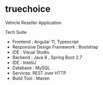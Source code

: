 # truechoice
Vehicle Reseller Application

Tech Suite
  * Frontend : Angular 11, Typescript
  * Responsive Design Framework : Bootstrap
  * IDE : Visual Studio
  * Backend : Java 8 , Spring Boot 2.7
  * IDE : IntelliJ
  * Database : MySQL 
  * Services: REST over HTTP
  * Build Tool : Maven

